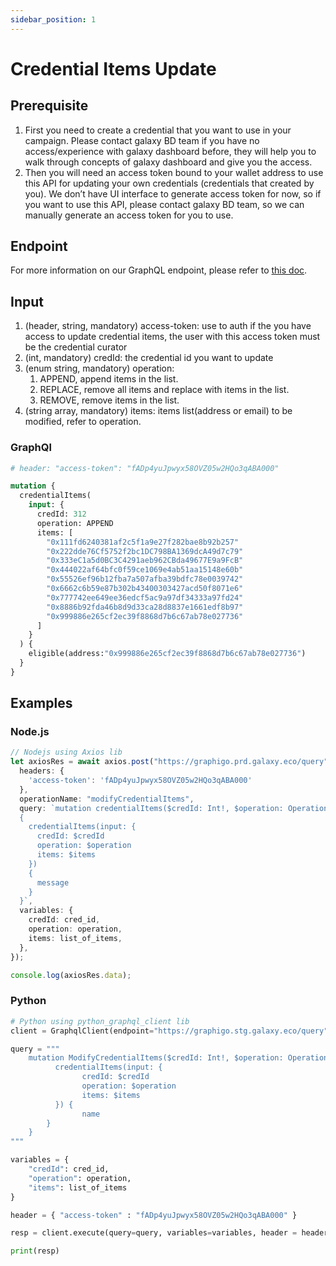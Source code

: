```yaml
---
sidebar_position: 1
---
```


# Credential Items Update

## Prerequisite
1. First you need to create a credential that you want to use in your campaign. Please contact galaxy BD team if you have no access/experience with galaxy dashboard before, they will help you to walk through concepts of galaxy dashboard and give you the access.
2. Then you will need an access token bound to your wallet address to use this API for updating your own credentials (credentials that created by you). We don’t have UI interface to generate access token for now, so if you want to use this API, please contact galaxy BD team, so we can manually generate an access token for you to use.

## Endpoint
For more information on our GraphQL endpoint, please refer to [this doc](../5-graphql-api/overview.md).

## Input
1. (header, string, mandatory) access-token: use to auth if the you have access to update credential items, the user with this access token must be the credential curator
2. (int, mandatory) credId: the credential id you want to update
3. (enum string, mandatory) operation:
   1. APPEND, append items in the list.
   2. REPLACE, remove all items and replace with items in the list.
   3. REMOVE, remove items in the list.
4. (string array, mandatory) items: items list(address or email) to be modified, refer to operation.

### GraphQl
```graphql
# header: "access-token": "fADp4yuJpwyx58OVZ05w2HQo3qABA000"

mutation {
  credentialItems(
    input: {
      credId: 312
      operation: APPEND
      items: [
        "0x111fd6240381af2c5f1a9e27f282bae8b92b257"
        "0x222dde76Cf5752f2bc1DC798BA1369dcA49d7c79"
        "0x333eC1a5d0BC3C4291aeb962CBda49677E9a9FcB"
        "0x444022af64bfc0f59ce1069e4ab51aa15148e60b"
        "0x55526ef96b12fba7a507afba39bdfc78e0039742"
        "0x6662c6b59e87b302b43400303427acd50f8071e6"
        "0x777742ee649ee36edcf5ac9a97df34333a97fd24"
        "0x8886b92fda46b8d9d33ca28d8837e1661edf8b97"
        "0x999886e265cf2ec39f8868d7b6c67ab78e027736"
      ]
    }
  ) {
    eligible(address:"0x999886e265cf2ec39f8868d7b6c67ab78e027736")
  }
}
```

## Examples
### Node.js
```typescript
// Nodejs using Axios lib
let axiosRes = await axios.post("https://graphigo.prd.galaxy.eco/query", {
  headers: {
    'access-token': 'fADp4yuJpwyx58OVZ05w2HQo3qABA000'
  },
  operationName: "modifyCredentialItems",
  query: `mutation credentialItems($credId: Int!, $operation: Operation!, $items: [String!]!) 
  { 
    credentialItems(input: { 
      credId: $credId 
      operation: $operation 
      items: $items 
    }) 
    { 
      message 
    } 
  }`,
  variables: {
    credId: cred_id,
    operation: operation,
    items: list_of_items,
  },
});

console.log(axiosRes.data);
```

### Python
```python
# Python using python_graphql_client lib
client = GraphqlClient(endpoint="https://graphigo.stg.galaxy.eco/query")

query = """
    mutation ModifyCredentialItems($credId: Int!, $operation: Operation!, $items: [String!]!) {
          credentialItems(input: {
                credId: $credId
                operation: $operation
                items: $items
          }) {
                name
        }
    }
"""

variables = {
    "credId": cred_id,
    "operation": operation,
    "items": list_of_items
}

header = { "access-token" : "fADp4yuJpwyx58OVZ05w2HQo3qABA000" }

resp = client.execute(query=query, variables=variables, header = header)

print(resp)
```